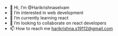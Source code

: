 - 👋 Hi, I’m @Harikrishnaselvam
- 👀 I’m interested in web development
- 🌱 I’m currently learning react
- 💞️ I’m looking to collaborate on react developers
- 📫 How to reach me harikrishna.s19112@gmail.com

<!---
Harikrishnaselvam/Harikrishnaselvam is a ✨ special ✨ repository because its `README.md` (this file) appears on your GitHub profile.
You can click the Preview link to take a look at your changes.
--->
